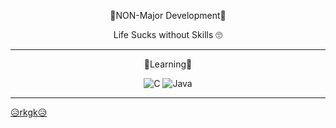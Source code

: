 <p align="center">
    👾NON-Major Development👾
<p align="center">
    Life Sucks without Skills 🙄
</p>

---

<p align="center">
💙Learning💜
</p>

<p align="center">
<img alt="C" src="https://img.shields.io/badge/c%20-%2300599C.svg?&style=for-the-badge&logo=c&logoColor=white"/> <img alt="Java" src="https://img.shields.io/badge/java-%23ED8B00.svg?&style=for-the-badge&logo=java&logoColor=white"/>
</p>

---

[😥rkgk😥](http://blog.naver.com/qkdwlals613)
